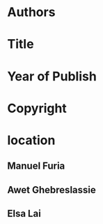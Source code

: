 # Authors
# Title
# Year of Publish
# Copyright
# location
## Manuel Furia
## Awet Ghebreslassie
## Elsa Lai



